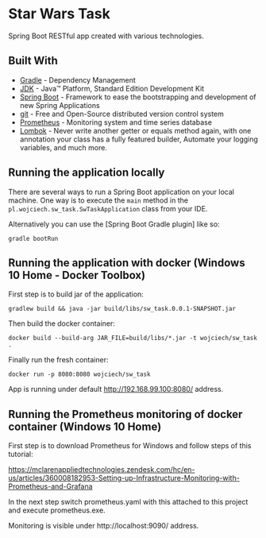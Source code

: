 # Star Wars Task

Spring Boot RESTful app created with various technologies.

## Built With

* 	[Gradle](https://gradle.org/) - Dependency Management
* 	[JDK](http://www.oracle.com/technetwork/java/javase/downloads/jdk8-downloads-2133151.html) - Java™ Platform, Standard Edition Development Kit
* 	[Spring Boot](https://spring.io/projects/spring-boot) - Framework to ease the bootstrapping and development of new Spring Applications
* 	[git](https://git-scm.com/) - Free and Open-Source distributed version control system
* 	[Prometheus](https://prometheus.io/) - Monitoring system and time series database
* 	[Lombok](https://projectlombok.org/) - Never write another getter or equals method again, with one annotation your class has a fully featured builder, Automate your logging variables, and much more.

## Running the application locally

There are several ways to run a Spring Boot application on your local machine. One way is to execute the `main` method in the `pl.wojciech.sw_task.SwTaskApplication` class from your IDE.

Alternatively you can use the [Spring Boot Gradle plugin] like so:

```shell
gradle bootRun
```

## Running the application with docker (Windows 10 Home - Docker Toolbox)

First step is to build jar of the application:

```shell
gradlew build && java -jar build/libs/sw_task.0.0.1-SNAPSHOT.jar
```

Then build the docker container:

```shell
docker build --build-arg JAR_FILE=build/libs/*.jar -t wojciech/sw_task .
```

Finally run the fresh container:

```shell
docker run -p 8080:8080 wojciech/sw_task
```

App is running under default http://192.168.99.100:8080/ address.

## Running the Prometheus monitoring of docker container (Windows 10 Home)

First step is to download Prometheus for Windows and follow steps of this tutorial:

https://mclarenappliedtechnologies.zendesk.com/hc/en-us/articles/360008182953-Setting-up-Infrastructure-Monitoring-with-Prometheus-and-Grafana

In the next step switch prometheus.yaml with this attached to this project and execute prometheus.exe.

Monitoring is visible under http://localhost:9090/ address.
